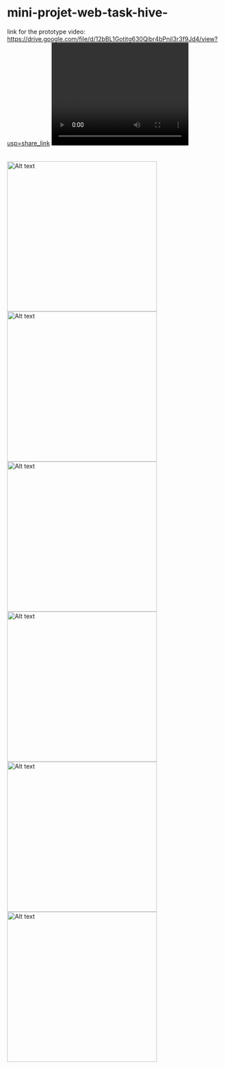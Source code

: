 # mini-projet-web-task-hive-
link for the prototype video:</br>
https://drive.google.com/file/d/12bBL1Gotitg630Qibr4bPniI3r3f9Jd4/view?usp=share_link
<video width="320" height="240" controls>
  <source src="[https://rr1---sn-hpa7znsz.c.drive.google.com/videoplayback?expire=1677110174&ei=XnP2Y9-AKqaA_9EP_aaF6AE&ip=41.230.186.76&cp=QVRMWUJfT1FVRVhPOlo0c2FCRURIS2tDX0lRaXd1RlZoSThrUEIxU0Qtc01fb2lxMHJMUWxjbHQ&id=62d1ffb2903b82e4&itag=18&source=webdrive&requiressl=yes&mh=fh&mm=32&mn=sn-hpa7znsz&ms=su&mv=m&mvi=1&pl=21&ttl=transient&susc=dr&driveid=12bBL1Gotitg630Qibr4bPniI3r3f9Jd4&app=explorer&mime=video/mp4&vprv=1&prv=1&dur=23.754&lmt=1677008472703350&mt=1677095335&subapp=DRIVE_WEB_FILE_VIEWER&txp=0016224&sparams=expire,ei,ip,cp,id,itag,source,requiressl,ttl,susc,driveid,app,mime,vprv,prv,dur,lmt&sig=AOq0QJ8wRQIgJdiIjnPxyOPhLmCJVH41OoE3HktpCq6wSJxQp8WEDuMCIQDRvAwy_ZoVY5riGJd_cHH5pGVTwamYccSaCMCI3SmqUg==&lsparams=mh,mm,mn,ms,mv,mvi,pl&lsig=AG3C_xAwRAIgf2KOSZvkCZvCcPzQBomuU1zH11A2VOqyouHjrIFv8j0CIEfzbYcYfMxAs4nipcyCiKMdcuo4tAWCt38l220jOS-o&cpn=-F6M7cHOqU80nrT6&c=WEB_EMBEDDED_PLAYER&cver=1.20230215.01.00](https://rr1---sn-hpa7znsz.c.drive.google.com/videoplayback?expire=1677110174&ei=XnP2Y9-AKqaA_9EP_aaF6AE&ip=41.230.186.76&cp=QVRMWUJfT1FVRVhPOlo0c2FCRURIS2tDX0lRaXd1RlZoSThrUEIxU0Qtc01fb2lxMHJMUWxjbHQ&id=62d1ffb2903b82e4&itag=18&source=webdrive&requiressl=yes&mh=fh&mm=32&mn=sn-hpa7znsz&ms=su&mv=m&mvi=1&pl=21&ttl=transient&susc=dr&driveid=12bBL1Gotitg630Qibr4bPniI3r3f9Jd4&app=explorer&mime=video/mp4&vprv=1&prv=1&dur=23.754&lmt=1677008472703350&mt=1677095335&subapp=DRIVE_WEB_FILE_VIEWER&txp=0016224&sparams=expire,ei,ip,cp,id,itag,source,requiressl,ttl,susc,driveid,app,mime,vprv,prv,dur,lmt&sig=AOq0QJ8wRQIgJdiIjnPxyOPhLmCJVH41OoE3HktpCq6wSJxQp8WEDuMCIQDRvAwy_ZoVY5riGJd_cHH5pGVTwamYccSaCMCI3SmqUg==&lsparams=mh,mm,mn,ms,mv,mvi,pl&lsig=AG3C_xAwRAIgf2KOSZvkCZvCcPzQBomuU1zH11A2VOqyouHjrIFv8j0CIEfzbYcYfMxAs4nipcyCiKMdcuo4tAWCt38l220jOS-o&cpn=-F6M7cHOqU80nrT6&c=WEB_EMBEDDED_PLAYER&cver=1.20230215.01.00)" type="video/mp4">
Your browser does not support the video tag.
</video>
</br>
</br>
</br>
<img src="./UX/Web 1920 – 1.png" alt="Alt text" title="Optional title" hight="300" width="350">
<img src="./UX/Web 1920 – 2.png" alt="Alt text" title="Optional title" hight="300" width="350">
<img src="./UX/Web 1920 – 3.png" alt="Alt text" title="Optional title" hight="300" width="350">
<img src="./UX/Web 1920 – 4.png" alt="Alt text" title="Optional title" hight="300" width="350">
<img src="./UX/Web 1920 – 5.png" alt="Alt text" title="Optional title" hight="300" width="350">
<img src="./UX/Web 1920 – 6.png" alt="Alt text" title="Optional title" hight="300" width="350">
